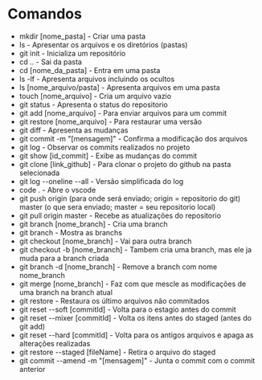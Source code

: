 # Comandos 
- mkdir [nome_pasta] - Criar uma pasta
- ls - Apresentar os arquivos e os diretórios (pastas) 
- git init - Inicializa um repositório 
- cd .. - Sai da pasta 
- cd [nome_da_pasta] - Entra em uma pasta 
- ls -lf - Apresenta arquivos incluindo os ocultos 
- ls [nome_arquivo/pasta] - Apresenta arquivos em uma pasta 
- touch [nome_arquivo] - Cria um arquivo vazio 
- git status - Apresenta o status do repositorio 
- git add [nome_arquivo] - Para enviar arquivos para um commit 
- git restore [nome_arquivo] - Para restaurar uma versão 
- git diff - Apresenta as mudanças 
- git commit -m "[mensagem]" - Confirma a modificação dos arquivos 
- git log - Observar os commits realizados no projeto 
- git show [id_commit] - Exibe as mudanças do commit
- git clone [link_github] - Para clonar o projeto do github na pasta selecionada 
- git log --oneline --all - Versão simplificada do log 
- code . - Abre o vscode 
- git push origin (para onde será enviado; origin = repositorio do git) master (o que sera enviado; master = seu repositorio local) 
- git pull origin master - Recebe as atualizações do repositorio 
- git branch [nome_branch] - Cria uma branch 
- git branch - Mostra as branchs 
- git checkout [nome_branch] - Vai para outra branch 
- git checkout -b [nome_branch] - Tambem cria uma branch, mas ele ja muda para a branch criada
- git branch -d [nome_branch] - Remove a branch com nome nome_branch
- git merge [nome_branch] - Faz com que mescle as modificações de uma branch na branch atual  
- git restore - Restaura os último arquivos não commitados 
- git reset --soft [commitId] - Volta para o estagio antes do commit 
- git reset --mixer [commitId] - Volta os itens antes do staged (antes do git add) 
- git reset --hard [commitId] - Volta para os antigos arquivos e apaga as alterações realizadas 
- git restore --staged [fileName] - Retira o arquivo do staged 
- git commit --amend -m "[mensagem]" - Junta o commit com o commit anterior